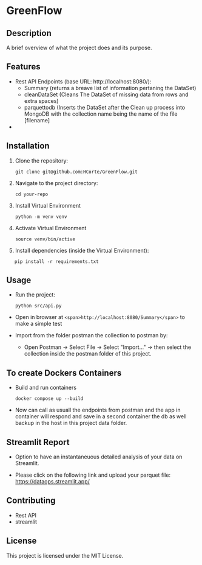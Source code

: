 # GreenFlow

## Description

A brief overview of what the project does and its purpose.

## Features

* Rest API Endpoints (base URL: http://localhost:8080/):
  * Summary (returns a breave list of information pertaning the DataSet)
  * cleanDataSet (Cleans The DataSet of missing data from rows and extra spaces)
  * parquettodb (Inserts the DataSet after the Clean up process into MongoDB with the collection name being the name of the file [filename]
* 

## Installation

1. Clone the repository:

   ```
   git clone git@github.com:HCorte/GreenFlow.git
   ```
2. Navigate to the project directory:

   ```
   cd your-repo
   ```
3. Install Virtual Environment

   ```
   python -m venv venv
   ```
4. Activate Virtual Environment

   ```
   source venv/bin/active
   ```
5. Install dependencies (inside the Virtual Environment):

```
   pip install -r requirements.txt
```

## Usage

* Run the project:

  ```
  python src/api.py
  ```
* Open in browser at `<span>http://localhost:8080/Summary</span>` to make a simple test
* Import from the folder postman the collection to postman by:

  * Open Postman -> Select File -> Select "Import..." -> then select the collection inside the postman folder of this project.

## To create Dockers Containers

* Build and run containers
  ```
  docker compose up --build
  ```
* Now can call as usuall the endpoints from postman and the app in container will respond and save in a second container the db as well backup in the host in this project data folder.

## Streamlit Report

* Option to have an instantaneuous detailed analysis of your data on Streamlit. 

* Please click on the following link and upload your parquet file: https://dataops.streamlit.app/

## Contributing

* Rest API
* streamlit

## License

This project is licensed under the MIT License.
